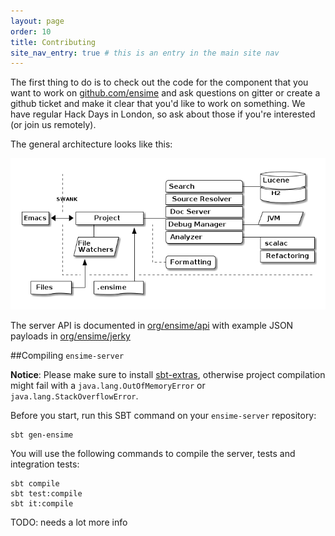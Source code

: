 ```yaml
---
layout: page
order: 10
title: Contributing
site_nav_entry: true # this is an entry in the main site nav
---
```


The first thing to do is to check out the code for the component that you want to work on [github.com/ensime](https://github.com/ensime/) and ask questions on gitter or create a github ticket and make it clear that you'd like to work on something. We have regular Hack Days in London, so ask about those if you're interested (or join us remotely).

The general architecture looks like this:

![architecture](/talks/scaladays15/images/architecture.png)


The server API is documented in [org/ensime/api](https://github.com/ensime/ensime-server/tree/master/api/src/main/scala/org/ensime/api)
with example JSON payloads in [org/ensime/jerky](https://github.com/ensime/ensime-server/blob/master/protocol-jerky/src/test/scala/org/ensime/jerk/JerkFormatsSpec.scala)

##Compiling `ensime-server`

**Notice**: Please make sure to install [sbt-extras](https://github.com/paulp/sbt-extras), otherwise project compilation might fail with a `java.lang.OutOfMemoryError` or `java.lang.StackOverflowError`.

Before you start, run this SBT command on your `ensime-server` repository:
```
sbt gen-ensime
```

You will use the following commands to compile the server, tests and integration tests:

```
sbt compile
sbt test:compile
sbt it:compile
```

TODO: needs a lot more info
